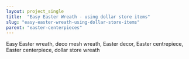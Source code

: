 ```yaml
---
layout: project_single
title:  "Easy Easter Wreath - using dollar store items"
slug: "easy-easter-wreath-using-dollar-store-items"
parent: "easter-centerpieces"
---
```

Easy Easter wreath, deco mesh wreath, Easter decor, Easter centrepiece, Easter centerpiece, dollar store wreath